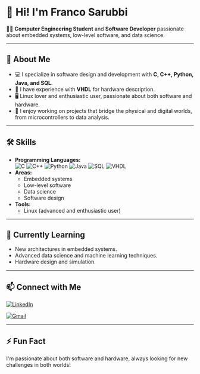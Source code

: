 # 👋 Hi! I'm Franco Sarubbi

👨‍💻 **Computer Engineering Student** and **Software Developer** passionate about embedded systems, low-level software, and data science.

---

## 🚀 About Me

- 💻 I specialize in software design and development with **C, C++, Python, Java, and SQL**.
- 🔬 I have experience with **VHDL** for hardware description.
- 🖥️ Linux lover and enthusiastic user, passionate about both software and hardware.
- 🤖 I enjoy working on projects that bridge the physical and digital worlds, from microcontrollers to data analysis.

---

## 🛠️ Skills

- **Programming Languages:**  
  ![C](https://img.shields.io/badge/C-blue?logo=c) 
  ![C++](https://img.shields.io/badge/C++-blue?logo=c%2B%2B)
  ![Python](https://img.shields.io/badge/Python-yellow?logo=python)
  ![Java](https://img.shields.io/badge/Java-red?logo=java)
  ![SQL](https://img.shields.io/badge/SQL-blue?logo=postgresql)
  ![VHDL](https://img.shields.io/badge/VHDL-purple)
- **Areas:**  
  - Embedded systems  
  - Low-level software  
  - Data science  
  - Software design  
- **Tools:**  
  - Linux (advanced and enthusiastic user)

---

## 🌱 Currently Learning

- New architectures in embedded systems.
- Advanced data science and machine learning techniques.
- Hardware design and simulation.

---

## 📫 Connect with Me

[![LinkedIn](https://img.shields.io/badge/LinkedIn-blue?logo=linkedin)](https://www.linkedin.com/in/franco-sarubbi-b08aaa204/)

[![Gmail](https://img.shields.io/badge/Gmail-D14836?style=for-the-badge&logo=gmail&logoColor=white)](mailto:sarubbi.fe@gmail.com)


---

## ⚡ Fun Fact

I'm passionate about both software and hardware, always looking for new challenges in both worlds!
